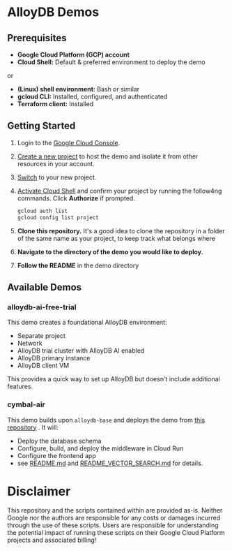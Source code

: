 # AlloyDB Demos

## Prerequisites

* **Google Cloud Platform (GCP) account**
*  **Cloud Shell:** Default & preferred environment to deploy the demo

or

* **(Linux) shell environment:** Bash or similar
* **gcloud CLI:** Installed, configured, and authenticated
* **Terraform client:** Installed


## Getting Started


1. Login to the [Google Cloud Console](https://console.cloud.google.com/).

2. [Create a new project](https://developers.google.com/maps/documentation/places/web-service/cloud-setup) to host the demo and isolate it from other resources in your account.

3. [Switch](https://cloud.google.com/resource-manager/docs/creating-managing-projects#identifying_projects) to your new project.

4. [Activate Cloud Shell](https://cloud.google.com/shell/docs/using-cloud-shell) and confirm your project by running the follow4ng commands. Click **Authorize** if prompted.

   ```bash
   gcloud auth list
   gcloud config list project
   ```
5. **Clone this repository.**
   It's a good idea to clone the repository in a folder of the same name as your project, to keep track what belongs where
6. **Navigate to the directory of the demo you would like to deploy.**
7. **Follow the README** in the demo directory
   

## Available Demos

### alloydb-ai-free-trial

This demo creates a foundational AlloyDB environment:

* Separate project
* Network
* AlloyDB trial cluster with AlloyDB AI enabled
* AlloyDB primary instance
* AlloyDB client VM

This provides a quick way to set up AlloyDB but doesn't include additional features.

### cymbal-air

This demo builds upon `alloydb-base` and deploys the demo from  [this repository](https://github.com/GoogleCloudPlatform/genai-databases-retrieval-app) . It will:

* Deploy the database schema
* Configure, build, and deploy the middleware in Cloud Run
* Configure the frontend app
* see [README.md](https://github.com/jk-kashe/gcp-database-demos/blob/main/blocks/demos/cymbal_air/README.md) and [README_VECTOR_SEARCH.md](./cymbal-air/README_VECTOR_SEARCH.md) for details.


# Disclaimer

This repository and the scripts contained within are provided as-is. Neither Google nor the authors are responsible for any costs or damages incurred through the use of these scripts. Users are responsible for understanding the potential impact of running these scripts on their Google Cloud Platform projects and associated billing!
